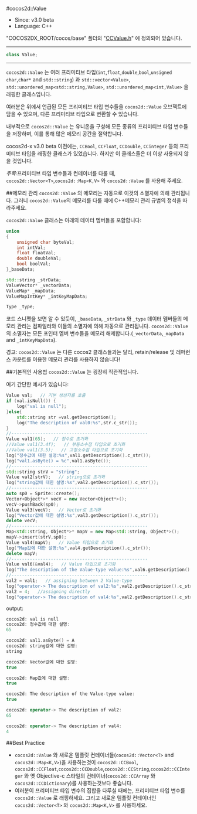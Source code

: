 #cocos2d::Value

- Since: v3.0 beta
- Language: C++

"COCOS2DX_ROOT/cocos/base" 폴더의 "[CCValue.h](https://github.com/andyque/cocos2d-x/blob/develop/cocos/base/CCValue.h)" 에 정의되어 있습니다.

---

```cpp
class Value;
```

---

`cocos2d::Value` 는 여러 프리미티브 타입(`int`,`float`,`double`,`bool`,`unsigned char`,`char*` and `std::string`) 과 `std::vector<Value>`, `std::unordered_map<std::string,Value>`, `std::unordered_map<int,Value>` 을 래핑한 클래스입니다.

여러분은 위에서 언급된 모든 프리미티브 타입 변수들을 `cocos2d::Value` 오브젝트에 담을 수 있으며, 다른 프리미티브 타입으로 변환할 수 있습니다.

내부적으로 `cocos2d::Value` 는 유니온을 구성해 모든 종류의 프리미티브 타입 변수들을 저장하며, 이를 통해 많은 메모리 공간을 절약합니다.

cocos2d-x v3.0 beta 이전에는, `CCBool`, `CCFloat`, `CCDouble`, `CCinteger` 등의 프리미티브 타입을 래핑한 클래스가 있었습니다. 하지만 이 클래스들은 더 이상 사용되지 않을 것입니다.

*주목*:프리미티브 타입 변수들과 컨테이너를 다룰 때, `cocos2d::Vector<T>`,`cocos2d::Map<K,V>` 와 `cocos2d::Value` 를 사용해 주세요.


##메모리 관리
`cocos2d::Value` 의 메모리는 자동으로 이것의 소멸자에 의해 관리됩니다. 그러니 `cocos2d::Value`의 메모리를 다룰 때에 C++메모리 관리 규범의 정석을 따라주세요.

`cocos2d::Value` 클래스는 아래의 데이터 멤버들을 포함합니다:

```cpp
union
{
    unsigned char byteVal;
    int intVal;
    float floatVal;
    double doubleVal;
    bool boolVal;
}_baseData;

std::string _strData;
ValueVector* _vectorData;
ValueMap* _mapData;
ValueMapIntKey* _intKeyMapData;

Type _type;
```

코드 스니펫을 보면 알 수 있듯이, `_baseData`, `_strData` 와 `_type` 데이터 멤버들의 메모리 관리는 컴파일러와 이들의 소멸자에 의해 자동으로 관리됩니다. `cocos2d::Value` 의 소멸자는 모든 포인터 멤버 변수들을 메모리 해제합니다.(`_vectorData`,`_mapData` and `_intKeyMapData`).

경고: `cocos2d::Value` 는 다른 cocos2 클래스들과는 달리, retain/release 및 레퍼런스 카운트를 이용한 메모리 관리를 사용하지 않습니다!

##기본적인 사용법
`cocos2d::Value` 는 굉장히 직관적입니다.

여기 간단한 예시가 있습니다:

```cpp
Value val;   // 기본 생성자를 호출
if (val.isNull()) {
	log("val is null");
}else{
	std::string str =val.getDescription();
	log("The description of val0:%s",str.c_str());
}
//----------------------------------------------------
Value val1(65);   // 정수로 초기화
//Value val1(3.4f);   // 부동소수점 타입으로 초기화
//Value val1(3.5);   // 고정소수점 타입으로 초기화
log("정수값에 대한 설명:%s",val1.getDescription().c_str());
log("val1.asByte() = %c",val1.asByte());
//----------------------------------------------------
std::string strV = "string";
Value val2(strV);   // string으로 초기화
log("string값에 대한 설명:%s",val2.getDescription().c_str());
//----------------------------------------------------
auto sp0 = Sprite::create();
Vector<Object*>* vecV = new Vector<Object*>();
vecV->pushBack(sp0);
Value val3(vecV);   // Vector로 초기화
log("Vector값에 대한 설명:%s",val3.getDescription().c_str());
delete vecV;
//----------------------------------------------------
Map<std::string, Object*>* mapV = new Map<std::string, Object*>();
mapV->insert(strV,sp0);
Value val4(mapV);   // Value 타입으로 초기화
log("Map값에 대한 설명:%s",val4.getDescription().c_str());
delete mapV;
//----------------------------------------------------
Value val6(&val4);   // Value 타입으로 초기화
log("The description of the Value-type value:%s",val6.getDescription().c_str());
//----------------------------------------------------
val2 = val1;   // assigning between 2 Value-type
log("operator-> The description of val2:%s",val2.getDescription().c_str());
val2 = 4;   //assigning directly
log("operator-> The description of val4:%s",val2.getDescription().c_str());
```

output:

```cpp
cocos2d: val is null
cocos2d: 정수값에 대한 설명:
65

cocos2d: val1.asByte() = A
cocos2d: string값에 대한 설명:
string

cocos2d: Vector값에 대한 설명:
true

cocos2d: Map값에 대한 설명:
true

cocos2d: The description of the Value-type value:
true

cocos2d: operator-> The description of val2:
65

cocos2d: operator-> The description of val4:
4
```

##Best Practice
- `cocos2d::Value` 와 새로운 템플릿 컨테이너들(`cocos2d::Vector<T>` and `cocos2d::Map<K,V>`)을 사용하는것이 `cocos2d::CCBool`, `cocos2d::CCFloat`,`cocos2d::CCDouble`,`cocos2d::CCString`,`cocos2d::CCInteger` 와 옛 Objective-c 스타일의 컨테이너(`cocos2d::CCArray` 와 `cocos2d::CCDictionary`)를 사용하는것보다 좋습니다.
- 여러분이 프리미티브 타입 변수의 집합을 다루실 때에는, 프리미티브 타입 변수를 `cocos2d::Value` 로 래핑하세요. 그리고 새로운 템플릿 컨테이너인 `cocos2d::Vector<T>` 와 `cocos2d::Map<K,V>` 를 사용하세요.
